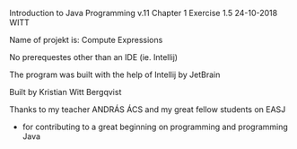 Introduction to Java Programming v.11 
Chapter 1
Exercise 1.5
24-10-2018
WITT

Name of projekt is: Compute Expressions

No prerequestes other than an IDE (ie. Intellij)

The program was built with the help of Intellij by JetBrain

Built by Kristian Witt Bergqvist

Thanks to my teacher ANDRÁS ÁCS and my great fellow students on EASJ
- for contributing to a great beginning on programming and programming Java
